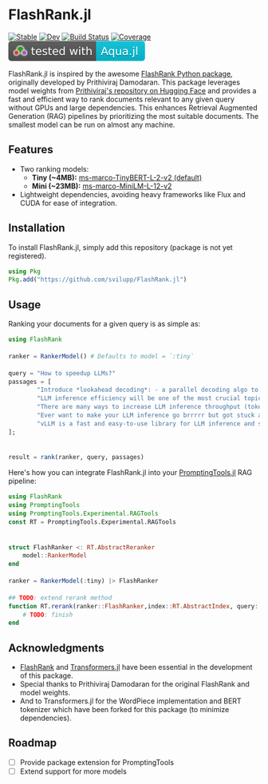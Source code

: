 # FlashRank.jl 

[![Stable](https://img.shields.io/badge/docs-stable-blue.svg)](https://svilupp.github.io/FlashRank.jl/stable/) [![Dev](https://img.shields.io/badge/docs-dev-blue.svg)](https://svilupp.github.io/FlashRank.jl/dev/) [![Build Status](https://github.com/svilupp/FlashRank.jl/actions/workflows/CI.yml/badge.svg?branch=main)](https://github.com/svilupp/FlashRank.jl/actions/workflows/CI.yml?query=branch%3Amain) [![Coverage](https://codecov.io/gh/svilupp/FlashRank.jl/branch/main/graph/badge.svg)](https://codecov.io/gh/svilupp/FlashRank.jl) [![Aqua](https://raw.githubusercontent.com/JuliaTesting/Aqua.jl/master/badge.svg)](https://github.com/JuliaTesting/Aqua.jl)

FlashRank.jl is inspired by the awesome [FlashRank Python package](https://github.com/PrithivirajDamodaran/FlashRank), originally developed by Prithiviraj Damodaran. This package leverages model weights from [Prithiviraj's repository on Hugging Face](https://huggingface.co/prithivida/flashrank) and provides a fast and efficient way to rank documents relevant to any given query without GPUs and large dependencies. This enhances Retrieval Augmented Generation (RAG) pipelines by prioritizing the most suitable documents. The smallest model can be run on almost any machine.

## Features
- Two ranking models:
  - **Tiny (~4MB):** [ms-marco-TinyBERT-L-2-v2 (default)](https://huggingface.co/cross-encoder/ms-marco-TinyBERT-L-2)
  - **Mini (~23MB):** [ms-marco-MiniLM-L-12-v2](https://huggingface.co/cross-encoder/ms-marco-MiniLM-L-12-v2)
- Lightweight dependencies, avoiding heavy frameworks like Flux and CUDA for ease of integration.

## Installation
To install FlashRank.jl, simply add this repository (package is not yet registered).

```julia
using Pkg
Pkg.add("https://github.com/svilupp/FlashRank.jl")
```

## Usage
Ranking your documents for a given query is as simple as:

```julia
using FlashRank

ranker = RankerModel() # Defaults to model = `:tiny`

query = "How to speedup LLMs?"
passages = [
        "Introduce *lookahead decoding*: - a parallel decoding algo to accelerate LLM inference - w/o the need for a draft model or a data store - linearly decreases # decoding steps relative to log(FLOPs) used per decoding step.",
        "LLM inference efficiency will be one of the most crucial topics for both industry and academia, simply because the more efficient you are, the more \$\$\$ you will save. vllm project is a must-read for this direction, and now they have just released the paper",
        "There are many ways to increase LLM inference throughput (tokens/second) and decrease memory footprint, sometimes at the same time. Here are a few methods I’ve found effective when working with Llama 2. These methods are all well-integrated with Hugging Face. This list is far from exhaustive; some of these techniques can be used in combination with each other and there are plenty of others to try. - Bettertransformer (Optimum Library): Simply call `model.to_bettertransformer()` on your Hugging Face model for a modest improvement in tokens per second. - Fp4 Mixed-Precision (Bitsandbytes): Requires minimal configuration and dramatically reduces the model's memory footprint. - AutoGPTQ: Time-consuming but leads to a much smaller model and faster inference. The quantization is a one-time cost that pays off in the long run.",
        "Ever want to make your LLM inference go brrrrr but got stuck at implementing speculative decoding and finding the suitable draft model? No more pain! Thrilled to unveil Medusa, a simple framework that removes the annoying draft model while getting 2x speedup.",
        "vLLM is a fast and easy-to-use library for LLM inference and serving. vLLM is fast with: State-of-the-art serving throughput Efficient management of attention key and value memory with PagedAttention Continuous batching of incoming requests Optimized CUDA kernels",
];


result = rank(ranker, query, passages)
```

Here's how you can integrate FlashRank.jl into your [PromptingTools.jl](https://github.com/svilupp/PromptingTools.jl) RAG pipeline:
```julia
using FlashRank
using PromptingTools
using PromptingTools.Experimental.RAGTools
const RT = PromptingTools.Experimental.RAGTools


struct FlashRanker <: RT.AbstractReranker
    model::RankerModel
end

ranker = RankerModel(:tiny) |> FlashRanker

## TODO: extend rerank method
function RT.rerank(ranker::FlashRanker,index::RT.AbstractIndex, query::AbstractString)
    # TODO: finish
end
```

## Acknowledgments
- [FlashRank](https://github.com/PrithivirajDamodaran/FlashRank) and [Transformers.jl](https://github.com/chengchingwen/Transformers.jl) have been essential in the development of this package.
- Special thanks to Prithiviraj Damodaran for the original FlashRank and model weights.
- And to Transformers.jl for the WordPiece implementation and BERT tokenizer which have been forked for this package (to minimize dependencies).

## Roadmap
- [ ] Provide package extension for PromptingTools
- [ ] Extend support for more models